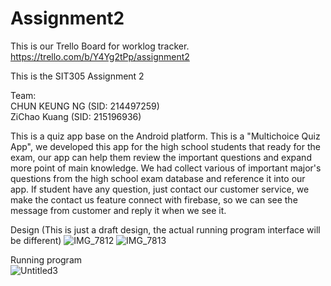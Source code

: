 # Assignment2

This is our Trello Board for worklog tracker.
https://trello.com/b/Y4Yg2tPp/assignment2

This is the SIT305 Assignment 2

Team:<br/>
CHUN KEUNG NG (SID: 214497259)<br/>
ZiChao Kuang (SID: 215196936)

This is a quiz app base on the Android platform. This is a "Multichoice Quiz App", we developed this app for the high school students that ready for the exam, our app can help them review the important questions and expand more point of main knowledge. We had collect various of important major's questions from the high school exam database and reference it into our app. If student have any question, just contact our customer service, we make the contact us feature connect with firebase, so we can see the message from customer and reply it when we see it.

Design
(This is just a draft design, the actual running program interface will be different)
![IMG_7812](https://user-images.githubusercontent.com/39719506/57902783-3b893080-78ae-11e9-8988-60423f6bf7fc.JPG)
![IMG_7813](https://user-images.githubusercontent.com/39719506/57902795-5065c400-78ae-11e9-8604-ba61b822b271.JPG)



Running program<br/>
![Untitled3](https://user-images.githubusercontent.com/39719506/57902858-af2b3d80-78ae-11e9-92f6-7fbecb6ee8f2.gif)

